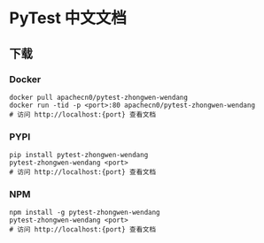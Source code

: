 # PyTest 中文文档

## 下载

### Docker

```
docker pull apachecn0/pytest-zhongwen-wendang
docker run -tid -p <port>:80 apachecn0/pytest-zhongwen-wendang
# 访问 http://localhost:{port} 查看文档
```

### PYPI

```
pip install pytest-zhongwen-wendang
pytest-zhongwen-wendang <port>
# 访问 http://localhost:{port} 查看文档
```

### NPM

```
npm install -g pytest-zhongwen-wendang
pytest-zhongwen-wendang <port>
# 访问 http://localhost:{port} 查看文档
```